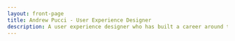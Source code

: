 ```yaml
---
layout: front-page
title: Andrew Pucci - User Experience Designer
description: A user experience designer who has built a career around the intersection of design and development and leads cross-functional projects from inception through iteration.
---
```

